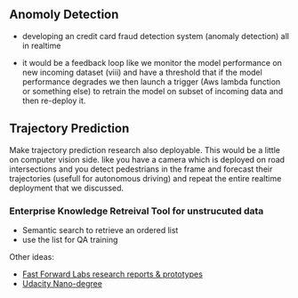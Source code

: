 ## Anomoly Detection 

- developing an credit card fraud detection system (anomaly detection) all in realtime

- it would be a feedback loop like we monitor the model performance on new incoming dataset (viii) and have a threshold that if the model performance degrades we then launch a trigger (Aws lambda function or something else) to retrain the model on subset of incoming data and then re-deploy it.  

## Trajectory Prediction 

Make trajectory prediction research also deployable. This would be a little on computer vision side. like you have  a camera which is deployed on road intersections and you detect pedestrians in the frame and forecast their trajectories (usefull for autonomous driving) and repeat the entire realtime deployment that we discussed.

### Enterprise Knowledge Retreival Tool for unstrucuted data 

- Semantic search to retrieve an ordered list 
- use the list for QA training 

Other ideas: 

- [Fast Forward Labs research reports & prototypes](https://www.cloudera.com/products/fast-forward-labs-research/fast-forward-labs-research-reports.html)
- [Udacity Nano-degree](https://github.com/san089/Udacity-Data-Engineering-Projects)